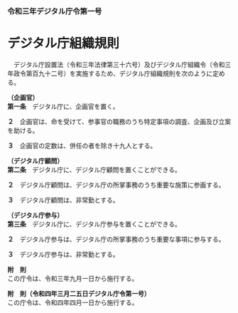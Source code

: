 ### 令和三年デジタル庁令第一号  
# デジタル庁組織規則  
　デジタル庁設置法（令和三年法律第三十六号）及びデジタル庁組織令（令和三年政令第百九十二号）を実施するため、デジタル庁組織規則を次のように定める。  
  
**（企画官）**  
**第一条**　デジタル庁に、企画官を置く。  
  
**２**　企画官は、命を受けて、参事官の職務のうち特定事項の調査、企画及び立案を助ける。  
  
**３**　企画官の定数は、併任の者を除き十九人とする。  
  
**（デジタル庁顧問）**  
**第二条**　デジタル庁に、デジタル庁顧問を置くことができる。  
  
**２**　デジタル庁顧問は、デジタル庁の所掌事務のうち重要な施策に参画する。  
  
**３**　デジタル庁顧問は、非常勤とする。  
  
**（デジタル庁参与）**  
**第三条**　デジタル庁に、デジタル庁参与を置くことができる。  
  
**２**　デジタル庁参与は、デジタル庁の所掌事務のうち重要な事項に参与する。  
  
**３**　デジタル庁参与は、非常勤とする。  
  
**附　則**  
この庁令は、令和三年九月一日から施行する。  
  
**附　則（令和四年三月二五日デジタル庁令第一号）**  
この庁令は、令和四年四月一日から施行する。  
  
